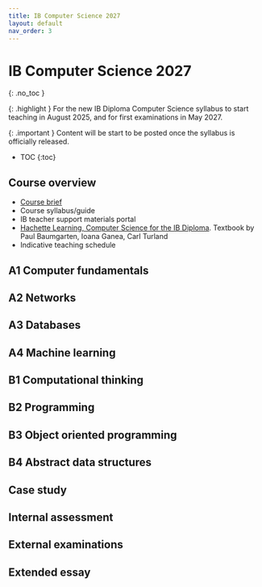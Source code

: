 ```yaml
---
title: IB Computer Science 2027
layout: default
nav_order: 3
---
```


# IB Computer Science 2027
{: .no_toc }

{: .highlight }
For the new IB Diploma Computer Science syllabus to start teaching in August 2025, and for first examinations in May 2027.

{: .important }
Content will be start to be posted once the syllabus is officially released. 

- TOC
{:toc} 

## Course overview

* [Course brief](https://www.ibo.org/university-admission/latest-curriculum-updates/computer-science-updates/)
* Course syllabus/guide
* IB teacher support materials portal
* [Hachette Learning, Computer Science for the IB Diploma](https://www.hachettelearning.com/computing-and-it/computer-science-for-the-ib-diploma). Textbook by Paul Baumgarten, Ioana Ganea, Carl Turland
* Indicative teaching schedule

## A1 Computer fundamentals

## A2 Networks

## A3 Databases

## A4 Machine learning

## B1 Computational thinking

## B2 Programming

## B3 Object oriented programming

## B4 Abstract data structures

## Case study

## Internal assessment

## External examinations

## Extended essay


